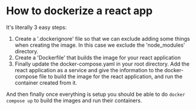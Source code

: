 # How to dockerize a react app


It's literally 3 easy steps:
1. Create a '.dockerignore' file so that we can exclude adding some things when creating the image. In this case we exclude the 'node_modules' directory.
2. Create a 'Dockerfile' that builds the image for your react application
3. Finally update the docker-compose.yaml in your root directory. Add the react application as a service and give the information to the docker-compose file to build the image for the react application, and run the container created from it.


And then finally once everything is setup you should be able to do `docker compose up` to build the images and run their containers.
